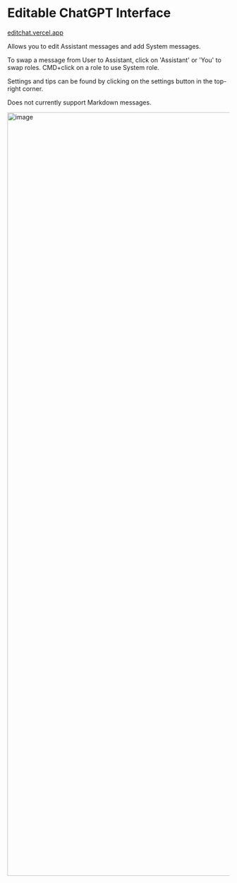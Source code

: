 # Editable ChatGPT Interface

[editchat.vercel.app](https://editchat.vercel.app)


Allows you to edit Assistant messages and add System messages.

To swap a message from User to Assistant, click on 'Assistant' or 'You' to swap roles. CMD+click on a role to use System role.

Settings and tips can be found by clicking on the settings button in the top-right corner.

Does not currently support Markdown messages.

<img width="1728" alt="image" src="https://user-images.githubusercontent.com/31455280/231015604-6ac8ac18-ceae-49fe-abf9-57a37f136a62.png">
